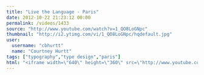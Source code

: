 ```yaml
---
title: "Live the Language - Paris"
date: 2012-10-22 21:23:12 00:00
permalink: /videos/1433
source: "http://www.youtube.com/watch?v=1_QO8LoGNpc"
thumbnail: "http://i2.ytimg.com/vi/1_QO8LoGNpc/hqdefault.jpg"
user:
  username: "cbhurtt"
  name: "Courtney Hurtt"
tags: ["typography","type design","paris"]
html: "<iframe width=\"640\" height=\"360\" src=\"http://www.youtube.com/embed/1_QO8LoGNpc?wmode=transparent&fs=1&feature=oembed\" frameborder=\"0\" allowfullscreen></iframe>"
---
```


